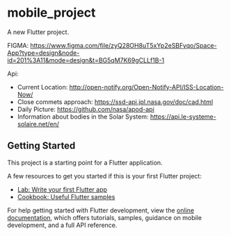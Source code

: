 # mobile_project

A new Flutter project.

FIGMA: https://www.figma.com/file/zyQ28OH8uT5xYp2eSBFyqo/Space-App?type=design&node-id=201%3A11&mode=design&t=BG5qM7K69gCLLf1B-1

Api:
- Current Location: http://open-notify.org/Open-Notify-API/ISS-Location-Now/
- Close commets approach: https://ssd-api.jpl.nasa.gov/doc/cad.html
- Daily Picture: https://github.com/nasa/apod-api
- Information about bodies in the Solar System: https://api.le-systeme-solaire.net/en/

## Getting Started

This project is a starting point for a Flutter application.

A few resources to get you started if this is your first Flutter project:

- [Lab: Write your first Flutter app](https://docs.flutter.dev/get-started/codelab)
- [Cookbook: Useful Flutter samples](https://docs.flutter.dev/cookbook)

For help getting started with Flutter development, view the
[online documentation](https://docs.flutter.dev/), which offers tutorials,
samples, guidance on mobile development, and a full API reference.
